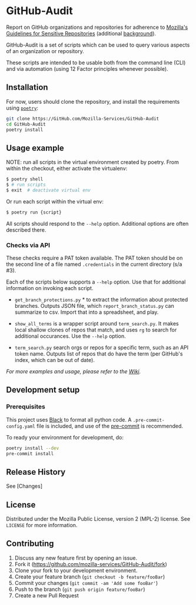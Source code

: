 # GitHub-Audit

Report on GitHub organizations and repositories for adherence to
[Mozilla's Guidelines for Sensitive Repositories][guidelines_url]
(additional [background][background_url]).

<!-- I hope to do this in future, so leaving as template for now
[![Build Status][travis-image]][travis-url]
[![Downloads Stats][npm-downloads]][npm-url]
-->

GitHub-Audit is a set of scripts which can be used to query various
aspects of an organization or repository.

These scripts are intended to be usable both from the command line (CLI)
and via automation (using 12 Factor principles whenever possible).


## Installation

For now, users should clone the repository, and install the requirements
using [``poetry``][poetry_url]:

```sh
git clone https://GitHub.com/Mozilla-Services/GitHub-Audit
cd GitHub-Audit
poetry install
```


## Usage example

NOTE: run all scripts in the virtual environment created by poetry. From
within the checkout, either activate the virtualenv:

```sh
$ poetry shell
$ # run scripts
$ exit  # deactivate virtual env
```
Or run each script within the virtual env:

```sh
$ poetry run {script}
```

All scripts should respond to the ``--help`` option. Additional options
are often described there.

### Checks via API

These checks require a PAT token available. The PAT
token should be on the second line of a file named ``.credentials`` in
the current directory (s/a #3).

Each of the scripts below supports a ``--help`` option. Use that for
additional information on invoking each script.

- ``get_branch_protections.py`` * to extract the information about
  protected branches. Outputs JSON file, which
  ``report_branch_status.py`` can summarize to csv. Import that into a
  spreadsheet, and play.

- ``show_all_terms`` is a wrapper script around ``term_search.py``. It
  makes local shallow clones of repos that match, and uses ``rg`` to
  search for additional occurances. Use the ``--help`` option.

- ``term_search.py`` search orgs or repos for a specific term, such as
  an API token name. Outputs list of repos that do have the term (per
  GitHub's index, which can be out of date).

_For more examples and usage, please refer to the [Wiki][wiki]._

## Development setup

### Prerequisites

This project uses [Black][black_url] to format all python code. A
``.pre-commit-config.yaml`` file is included, and use of the
[pre-commit][pre_commit_url] is recommended.

To ready your environment for development, do:
```sh
poetry install --dev
pre-commit install
```

## Release History

See [Changes]

## License

Distributed under the Mozilla Public License, version 2 (MPL-2) license. See ``LICENSE`` for more information.

## Contributing

1. Discuss any new feature first by opening an issue.
1. Fork it (<https://github.com/mozilla-services/GitHub-Audit/fork>)
1. Clone your fork to your development environment.
2. Create your feature branch (`git checkout -b feature/fooBar`)
3. Commit your changes (`git commit -am 'Add some fooBar'`)
4. Push to the branch (`git push origin feature/fooBar`)
5. Create a new Pull Request

<!-- Markdown link & img dfn's -->
[wiki]: https://github.com/mozilla-services/Github-Audit/wiki
[black_url]: https://black.readthedocs.io/en/stable/index.html
[pre_commit_url]: https://pre-commit.com/
[poetry_url]: https://github.com/sdispater/poetry
[guidelines_url]: https://wiki.mozilla.org/GitHub/Repository_Security
[background_url]: docs/README.md
